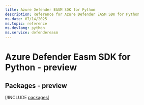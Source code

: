 ```yaml
---
title: Azure Defender EASM SDK for Python
description: Reference for Azure Defender EASM SDK for Python
ms.date: 07/14/2025
ms.topic: reference
ms.devlang: python
ms.service: defendereasm
---
```

# Azure Defender Easm SDK for Python - preview
## Packages - preview
[!INCLUDE [packages](defender-easm-index.md)]